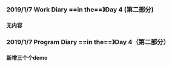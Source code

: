 ### 2019/1/7	Work Diary ==in the==》Day 4 (第二部分)

#### 无内容

### 2019/1/7	Program Diary	==in the==》Day 4（第二部分）

#### 新增三个个demo